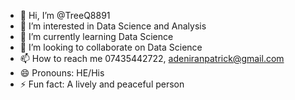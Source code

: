 - 👋 Hi, I’m @TreeQ8891
- 👀 I’m interested in Data Science and Analysis
- 🌱 I’m currently learning Data Science
- 💞️ I’m looking to collaborate on Data Science
- 📫 How to reach me 07435442722, adeniranpatrick@gmail.com
- 😄 Pronouns: HE/His
- ⚡ Fun fact: A lively and peaceful person

<!---
TreeQ8891/TreeQ8891 is a ✨ special ✨ repository because its `README.md` (this file) appears on your GitHub profile.
You can click the Preview link to take a look at your changes.
--->
